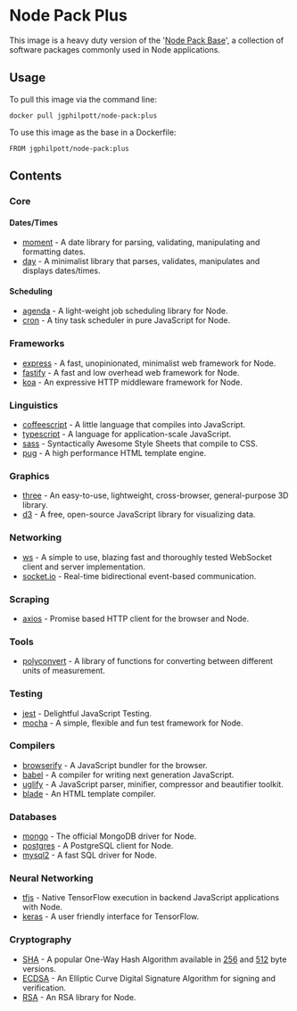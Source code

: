 # Node Pack Plus

This image is a heavy duty version of the '[Node Pack Base](https://github.com/jgphilpott/docker-images/tree/master/node-series/node-pack-base)', a collection of software packages commonly used in Node applications.

## Usage

To pull this image via the command line:

`docker pull jgphilpott/node-pack:plus`

To use this image as the base in a Dockerfile:

`FROM jgphilpott/node-pack:plus`

## Contents

### Core

#### Dates/Times

 - [moment](https://www.npmjs.com/package/moment) - A date library for parsing, validating, manipulating and formatting dates.
 - [day](https://www.npmjs.com/package/dayjs) - A minimalist library that parses, validates, manipulates and displays dates/times.

#### Scheduling

 - [agenda](https://www.npmjs.com/package/agenda) - A light-weight job scheduling library for Node.
 - [cron](https://www.npmjs.com/package/node-cron) - A tiny task scheduler in pure JavaScript for Node.

### Frameworks

 - [express](https://www.npmjs.com/package/express) - A fast, unopinionated, minimalist web framework for Node.
 - [fastify](https://www.npmjs.com/package/fastify) - A fast and low overhead web framework for Node.
 - [koa](https://www.npmjs.com/package/koa) - An expressive HTTP middleware framework for Node.

### Linguistics

 - [coffeescript](https://www.npmjs.com/package/coffeescript) - A little language that compiles into JavaScript.
 - [typescript](https://www.npmjs.com/package/typescript) - A language for application-scale JavaScript.
 - [sass](https://www.npmjs.com/package/sass) - Syntactically Awesome Style Sheets that compile to CSS.
 - [pug](https://www.npmjs.com/package/pug) - A high performance HTML template engine.

### Graphics

 - [three](https://www.npmjs.com/package/three) - An easy-to-use, lightweight, cross-browser, general-purpose 3D library.
 - [d3](https://www.npmjs.com/package/d3) - A free, open-source JavaScript library for visualizing data.

### Networking

 - [ws](https://www.npmjs.com/package/ws) - A simple to use, blazing fast and thoroughly tested WebSocket client and server implementation.
 - [socket.io](https://www.npmjs.com/package/socket.io) - Real-time bidirectional event-based communication.

### Scraping

 - [axios](https://www.npmjs.com/package/axios) - Promise based HTTP client for the browser and Node.

### Tools

 - [polyconvert](https://www.npmjs.com/package/polyconvert) - A library of functions for converting between different units of measurement.

### Testing

 - [jest](https://www.npmjs.com/package/jest) - Delightful JavaScript Testing.
 - [mocha](https://www.npmjs.com/package/mocha) - A simple, flexible and fun test framework for Node.

### Compilers

 - [browserify](https://www.npmjs.com/package/browserify) - A JavaScript bundler for the browser.
 - [babel](https://www.npmjs.com/package/@babel/core) - A compiler for writing next generation JavaScript.
 - [uglify](https://www.npmjs.com/package/uglify-js) - A JavaScript parser, minifier, compressor and beautifier toolkit.
 - [blade](https://www.npmjs.com/package/blade) - An HTML template compiler.

### Databases

 - [mongo](https://www.npmjs.com/package/mongodb) - The official MongoDB driver for Node.
 - [postgres](https://www.npmjs.com/package/node-postgres) - A PostgreSQL client for Node.
 - [mysql2](https://www.npmjs.com/package/mysql2) - A fast SQL driver for Node.

### Neural Networking

 - [tfjs](https://www.npmjs.com/package/@tensorflow/tfjs-node) - Native TensorFlow execution in backend JavaScript applications with Node.
 - [keras](https://www.npmjs.com/package/keras-js) - A user friendly interface for TensorFlow.

### Cryptography

 - [SHA](https://github.com/cryptocoinjs) - A popular One-Way Hash Algorithm available in [256](https://www.npmjs.com/package/sha256) and [512](https://www.npmjs.com/package/sha512) byte versions.
 - [ECDSA](https://www.npmjs.com/package/ecdsa) - An Elliptic Curve Digital Signature Algorithm for signing and verification.
 - [RSA](https://www.npmjs.com/package/node-rsa) - An RSA library for Node.
